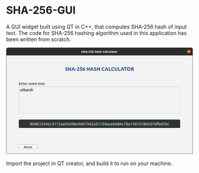 # SHA-256-GUI

A GUI widget built using QT in C++, that computes SHA-256 hash of input text.
The code for SHA-256 hashing algorithm used in this application has been written from scratch.

![Screenshot](images/screenshot.png)

Import the project in QT creator, and build it to run on your machine.